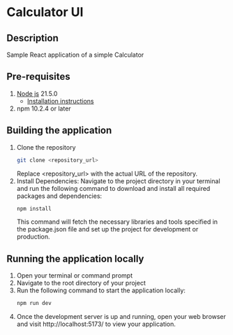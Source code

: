 # Calculator UI

## Description
Sample React application of a simple Calculator

## Pre-requisites
1. [Node js](https://nodejs.org/en/download/) 21.5.0
    - [Installation instructions](https://docs.npmjs.com/downloading-and-installing-node-js-and-npm)
2. npm 10.2.4 or later

## Building the application
1. Clone the repository
    ```bash
    git clone <repository_url>
    ```
    Replace <repository_url> with the actual URL of the repository.
2. Install Dependencies: Navigate to the project directory in your terminal and run the following command to download and install all required packages and dependencies:
    ```bash
    npm install
    ```
    This command will fetch the necessary libraries and tools specified in the package.json file and set up the project for development or production.
## Running the application locally
1. Open your terminal or command prompt
2. Navigate to the root directory of your project
3. Run the following command to start the application locally:
    ```bash
    npm run dev
    ```
4. Once the development server is up and running, open your web browser and visit http://localhost:5173/ to view your application.